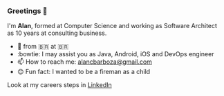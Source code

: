 ### Greetings 👋

I'm **Alan**, formed at Computer Science and working as Software Architect as 10 years at consulting business.

- 🏡 from 🇧🇷 at 🇧🇷
- :bowtie: I may assist you as Java, Android, iOS and DevOps engineer
- 📫 How to reach me: alancbarboza@gmail.com
- 😊 Fun fact: I wanted to be a fireman as a child

Look at my careers steps in [LinkedIn](https://www.linkedin.com/in/alanbarboza/)
